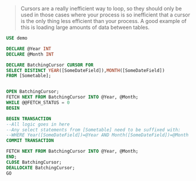 
> Cursors are a really inefficient way to loop, so they should only be used in those cases where your process is so inefficient that a cursor is the only thing less efficient than your process. A good example of this is loading large amounts of data between tables.

```sql
USE demo

DECLARE @Year INT
DECLARE @Month INT

DECLARE BatchingCursor CURSOR FOR
SELECT DISTINCT YEAR([SomeDateField]),MONTH([SomeDateField])
FROM [Sometable];


OPEN BatchingCursor;
FETCH NEXT FROM BatchingCursor INTO @Year, @Month;
WHILE @@FETCH_STATUS = 0
BEGIN

BEGIN TRANSACTION
--All logic goes in here
--Any select statements from [Sometable] need to be suffixed with:
--WHERE Year([SomeDateField])=@Year AND Month([SomeDateField])=@Month   
COMMIT TRANSACTION

FETCH NEXT FROM BatchingCursor INTO @Year, @Month;
END;
CLOSE BatchingCursor;
DEALLOCATE BatchingCursor;
GO
```


